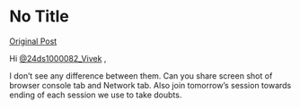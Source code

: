 # No Title

[Original Post](https://discourse.onlinedegree.iitm.ac.in/t/161120/117)

<p>Hi <a class="mention" href="/u/24ds1000082_vivek">@24ds1000082_Vivek</a> ,</p>
<p>I don’t see any difference between them. Can you share screen shot of browser console tab and Network tab. Also join tomorrow’s session towards ending of each session we use to take doubts.</p>